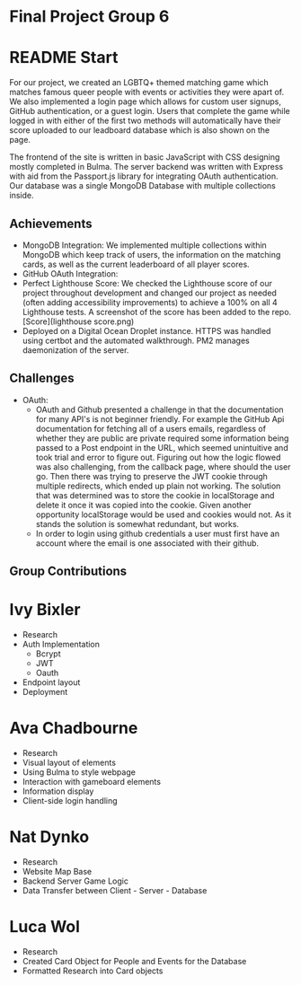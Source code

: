 # Final Project Group 6

# README Start
For our project, we created an LGBTQ+ themed matching game which matches famous queer people with events or activities they were apart of. We also implemented a login page which allows for custom user signups, GitHub authentication, or a guest login. Users that complete the game while logged in with either of the first two methods will automatically have their score uploaded to our leadboard database which is also shown on the page. 

The frontend of the site is written in basic JavaScript with CSS designing mostly completed in Bulma. The server backend was written with Express with aid from the Passport.js library for integrating OAuth authentication. Our database was a single MongoDB Database with multiple collections inside.

## Achievements

- MongoDB Integration: We implemented multiple collections within MongoDB which keep track of users, the information on the matching cards, as well as the current leaderboard of all player scores. 
- GitHub OAuth Integration:
- Perfect Lighthouse Score: We checked the Lighthouse score of our project throughout development and changed our project as needed (often adding accessibility improvements) to achieve a 100% on all 4 Lighthouse tests. A screenshot of the score has been added to the repo.
  [Score](lighthouse score.png)
- Deployed on a Digital Ocean Droplet instance. HTTPS was handled using certbot and the automated walkthrough. PM2 manages daemonization of the server.

## Challenges
- OAuth:
  - OAuth and Github presented a challenge in that the documentation for many API's is not beginner friendly. For example the GitHub Api documentation for fetching all of a users emails, regardless of whether they are public are private required some information being passed to a Post endpoint in the URL, which seemed unintuitive and took trial and error to figure out. Figuring out how the logic flowed was also challenging, from the callback page, where should the user go. Then there was trying to preserve the JWT cookie through multiple redirects, which ended up plain not working. The solution that was determined was to store the cookie in localStorage and delete it once it was copied into the cookie. Given another opportunity localStorage would be used and cookies would not. As it stands the solution is somewhat redundant, but works.
  - In order to login using github credentials a user must first have an account where the email is one associated with their github.

## Group Contributions

# Ivy Bixler
- Research
- Auth Implementation
  - Bcrypt
  - JWT
  - Oauth
- Endpoint layout
- Deployment

# Ava Chadbourne
- Research
- Visual layout of elements
- Using Bulma to style webpage
- Interaction with gameboard elements
- Information display
- Client-side login handling

# Nat Dynko
- Research
- Website Map Base 
- Backend Server Game Logic
- Data Transfer between Client - Server - Database

# Luca Wol 
- Research
- Created Card Object for People and Events for the Database
- Formatted Research into Card objects
